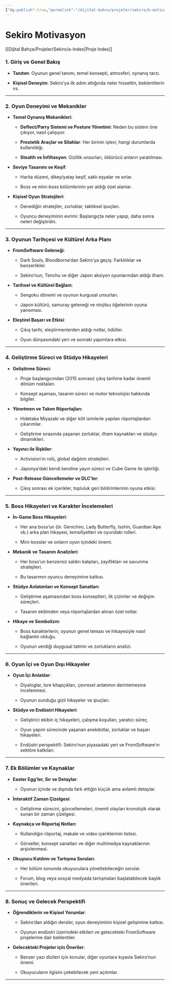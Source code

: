 ```yaml
---
{"dg-publish":true,"permalink":"/dijital-bahce/projeler/sekiro/b-motivasyon/","title":"Sekiro Motivasyon","tags":["motivasyon","tohum","sekiro"],"noteIcon":"","created":"2025-03-25T13:24:13.417+03:00","updated":"2025-03-25T13:46:12.139+03:00"}
---
```



# Sekiro Motivasyon

[[Dijital Bahçe/Projeler/Sekiro/a-Index\|Proje Index]]

### 1. Giriş ve Genel Bakış

- **Tanıtım**: Oyunun genel tanımı, temel konsepti, atmosferi, oynanış tarzı.
    
- **Kişisel Deneyim**: Sekiro’ya ilk adım attığında neler hissettin, beklentilerin vs.
    

---

### 2. Oyun Deneyimi ve Mekanikler

- **Temel Oynanış Mekanikleri**:
    
    - **Deflect/Parry Sistemi ve Posture Yönetimi**: Neden bu sistem öne çıkıyor, nasıl çalışıyor.
        
    - **Prostetik Araçlar ve Silahlar**: Her birinin işlevi, hangi durumlarda kullanıldığı.
        
    - **Stealth ve İnfiltasyon**: Gizlilik unsurları, öldürücü anların yaratılması.
        
- **Seviye Tasarımı ve Keşif**:
    
    - Harita düzeni, dikey/yatay keşif, saklı eşyalar ve sırlar.
        
    - Boss ve mini-boss bölümlerinin yer aldığı özel alanlar.
        
- **Kişisel Oyun Stratejileri**:
    
    - Denediğin stratejiler, zorluklar, taktiksel ipuçları.
        
    - Oyuncu deneyiminin evrimi: Başlangıçta neler yapıp, daha sonra neleri değiştirdin.
        

---

### 3. Oyunun Tarihçesi ve Kültürel Arka Planı

- **FromSoftware Geleneği**:
    
    - Dark Souls, Bloodborne’dan Sekiro’ya geçiş: Farklılıklar ve benzerlikler.
        
    - Sekiro’nun, Tenchu ve diğer Japon aksiyon oyunlarından aldığı ilham.
        
- **Tarihsel ve Kültürel Bağlam**:
    
    - Sengoku dönemi ve oyunun kurgusal unsurları.
        
    - Japon kültürü, samuray geleneği ve ninjitsu öğelerinin oyuna yansıması.
        
- **Eleştirel Başarı ve Etkisi**:
    
    - Çıkış tarihi, eleştirmenlerden aldığı notlar, ödüller.
        
    - Oyun dünyasındaki yeri ve sonraki yapımlara etkisi.
        

---

### 4. Geliştirme Süreci ve Stüdyo Hikayeleri

- **Geliştirme Süreci**:
    
    - Proje başlangıcından (2015 sonrası) çıkış tarihine kadar önemli dönüm noktaları.
        
    - Konsept aşaması, tasarım süreci ve motor teknolojisi hakkında bilgiler.
        
- **Yönetmen ve Takım Röportajları**:
    
    - Hidetaka Miyazaki ve diğer kilit isimlerle yapılan röportajlardan çıkarımlar.
        
    - Geliştirme sırasında yaşanan zorluklar, ilham kaynakları ve stüdyo dinamikleri.
        
- **Yayıncı ile İlişkiler**:
    
    - Activision’ın rolü, global dağıtım stratejileri.
        
    - Japonya’daki kendi kendine yayın süreci ve Cube Game ile işbirliği.
        
- **Post-Release Güncellemeler ve DLC’ler**:
    
    - Çıkış sonrası ek içerikler, topluluk geri bildirimlerinin oyuna etkisi.
        

---

### 5. Boss Hikayeleri ve Karakter İncelemeleri

- **İn-Game Boss Hikayeleri**:
    
    - Her ana boss’un (ör. Genichiro, Lady Butterfly, Isshin, Guardian Ape vb.) arka plan hikayesi, temsiliyetleri ve oyundaki rolleri.
        
    - Mini-bosslar ve onların oyun içindeki önemi.
        
- **Mekanik ve Tasarım Analizleri**:
    
    - Her boss’un benzersiz saldırı kalıpları, zayıflıkları ve savunma stratejileri.
        
    - Bu tasarımın oyuncu deneyimine katkısı.
        
- **Stüdyo Anlatımları ve Konsept Sanatları**:
    
    - Geliştirme aşamasından boss konseptleri, ilk çizimler ve değişim süreçleri.
        
    - Tasarım ekibinden veya röportajlardan alınan özel notlar.
        
- **Hikaye ve Sembolizm**:
    
    - Boss karakterlerin, oyunun genel teması ve hikayesiyle nasıl bağlantılı olduğu.
        
    - Oyunun verdiği duygusal tatmin ve zorlukların analizi.
        

---

### 6. Oyun İçi ve Oyun Dışı Hikayeler

- **Oyun İçi Anlatılar**:
    
    - Diyaloglar, lore kitapçıkları, çevresel anlatımın derinlemesine incelenmesi.
        
    - Oyunun sunduğu gizli hikayeler ve ipuçları.
        
- **Stüdyo ve Endüstri Hikayeleri**:
    
    - Geliştirici ekibin iç hikayeleri, çalışma koşulları, yaratıcı süreç.
        
    - Oyun yapım sürecinde yaşanan anekdotlar, zorluklar ve başarı hikayeleri.
        
    - Endüstri perspektifi: Sekiro’nun piyasadaki yeri ve FromSoftware’ın sektöre katkıları.
        

---

### 7. Ek Bölümler ve Kaynaklar

- **Easter Egg’ler, Sır ve Detaylar**:
    
    - Oyunun içinde ve dışında fark ettiğin küçük ama anlamlı detaylar.
        
- **İnteraktif Zaman Çizelgesi**:
    
    - Geliştirme sürecini, güncellemeleri, önemli olayları kronolojik olarak sunan bir zaman çizelgesi.
        
- **Kaynakça ve Röportaj Notları**:
    
    - Kullandığın röportaj, makale ve video içeriklerinin listesi.
        
    - Görseller, konsept sanatları ve diğer multimedya kaynaklarının arşivlenmesi.
        
- **Okuyucu Katılımı ve Tartışma Soruları**:
    
    - Her bölüm sonunda okuyuculara yöneltebileceğin sorular.
        
    - Forum, blog veya sosyal medyada tartışmaları başlatabilecek başlık önerileri.
        

---

### 8. Sonuç ve Gelecek Perspektifi

- **Öğrendiklerin ve Kişisel Yorumlar**:
    
    - Sekiro’dan aldığın dersler, oyun deneyiminin kişisel gelişimine katkısı.
        
    - Oyunun endüstri üzerindeki etkileri ve gelecekteki FromSoftware projelerine dair beklentiler.
        
- **Gelecekteki Projeler için Öneriler**:
    
    - Benzer yazı dizileri için konular, diğer oyunlara kıyasla Sekiro’nun önemi.
        
    - Okuyucuların ilgisini çekebilecek yeni açılımlar.



---



